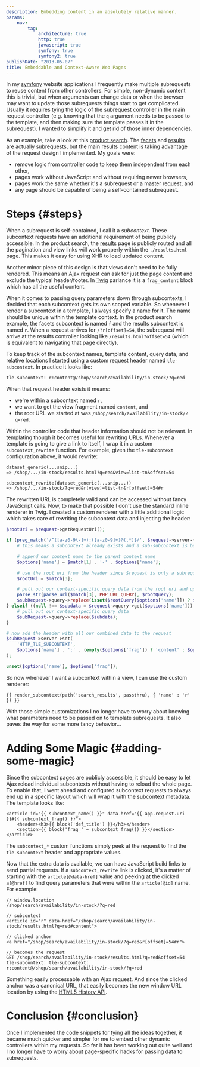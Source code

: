 ```yaml
---
description: Embedding content in an absolutely relative manner.
params:
    nav:
        tag:
            architecture: true
            http: true
            javascript: true
            symfony: true
            symfony2: true
publishDate: "2013-05-07"
title: Embeddable and Context-Aware Web Pages
---
```


In my [symfony][5] website applications I frequently make multiple subrequests to reuse content from other controllers.
For simple, non-dynamic content this is trivial, but when arguments can change data or when the browser may want to
update those subrequests things start to get complicated. Usually it requires tying the logic of the subrequest
controller in the main request controller (e.g. knowing that the `q` argument needs to be passed to the template, and
then making sure the template passes it in the subrequest). I wanted to simplify it and get rid of those inner
dependencies.

As an example, take a look at this [product search][1]. The [facets][2] and [results][3] are actually subrequests, but
the main results content is taking advantage of the request design I implemented. My goals were:

 * remove logic from controller code to keep them independent from each other,
 * pages work without JavaScript and without requiring newer browsers,
 * pages work the same whether it's a subrequest or a master request, and
 * any page should be capable of being a self-contained subrequest.


# Steps {#steps}

When a subrequest is self-contained, I call it a *subcontext*. These subcontext requests have an additional requirement
of being publicly accessible. In the product search, the [results][3] page is publicly routed and all the pagination and
view links will work properly within the `./results.html` page. This makes it easy for using XHR to load updated
content.

Another minor piece of this design is that views don't need to be fully rendered. This means an Ajax request can ask for
just the page content and exclude the typical header/footer. In [Twig][4] parlance it is a `frag_content` block which
has all the useful content.

When it comes to passing query parameters down through subcontexts, I decided that each subcontext gets its own scoped
variable. So whenever I render a subcontext in a template, I always specify a name for it. The name should be unique
within the template context. In the product search example, the facets subcontext is named `f` and the results
subcontext is named `r`. When a request arrives for `/?r[offset]=54`, the subrequest will arrive at the results
controller looking like `/results.html?offset=54` (which is equivalent to navigating that page directly).

To keep track of the subcontext names, template content, query data, and relative locations I started using a custom
request header named `tle-subcontext`. In practice it looks like:

```
tle-subcontext: r:content@/shop/search/availability/in-stock/?q=red
```

When that request header exists it means:

 * we're within a subcontext named `r`,
 * we want to get the view fragment named `content`, and
 * the root URL we started at was `/shop/search/availability/in-stock/?q=red`.

Within the controller code that header information should not be relevant. In templating though it becomes useful for
rewriting URLs. Whenever a template is going to give a link to itself, I wrap it in a custom `subcontext_rewrite`
function. For example, given the `tle-subcontext` configuration above, it would rewrite:

```
dataset_generic(...snip...)
=> /shop/.../in-stock/results.html?q=red&view=list-tn&offset=54

subcontext_rewrite(dataset_generic(...snip...))
=> /shop/.../in-stock/?q=red&r[view]=list-tn&r[offset]=54#r
```

The rewritten URL is completely valid and can be accessed without fancy JavaScript calls. Now, to make that possible I
don't use the standard inline renderer in Twig. I created a custom renderer with a little additional logic which takes
care of rewriting the subcontext data and injecting the header:

```php
$rootUri = $request->getRequestUri();

if (preg_match('/^([a-z0-9\-]+):([a-z0-9]+)@(.*)$/', $request->server->get('HTTP_TLE_SUBCONTEXT'), $match)) {
    # this means a subcontext already exists and a sub-subcontext is being created

    # append our context name to the parent context name
    $options['name'] = $match[1] . '-' . $options['name'];

    # use the root uri from the header since $request is only a subrequest
    $rootUri = $match[3];

    # pull out our context-specific query data from the root uri and update our request
    parse_str(parse_url($match[3], PHP_URL_QUERY), $rootQuery);
    $subRequest->query->replace(isset($rootQuery[$options['name']]) ? $rootQuery[$options['name']] : array());
} elseif ((null !== $subdata = $request->query->get($options['name'])) && (is_array($subdata))) {
    # pull out our context-specific query data
    $subRequest->query->replace($subdata);
}

# now add the header with all our combined data to the request
$subRequest->server->set(
    'HTTP_TLE_SUBCONTEXT',
    $options['name'] . ':' . (empty($options['frag']) ? 'content' : $options['frag']) . '@' . $rootUri
);

unset($options['name'], $options['frag']);
```

So now whenever I want a subcontext within a view, I can use the custom renderer:

```twig
{{ render_subcontext(path('search_results', passthru), { 'name' : 'r' }) }}
```

With those simple customizations I no longer have to worry about knowing what parameters need to be passed on to
template subrequests. It also paves the way for some more fancy behavior...


# Adding Some Magic {#adding-some-magic}

Since the subcontext pages are publicly accessible, it should be easy to let Ajax reload individual subcontexts without
having to reload the whole page. To enable that, I went ahead and configured subcontext requests to always end up in a
specific layout which will wrap it with the subcontext metadata. The template looks like:

```twig
<article id="{{ subcontext_name() }}" data-href="{{ app.request.uri }}#{{ subcontext_frag() }}">
    <header><h3>{{ block('def_title') }}</h3></header>
    <section>{{ block('frag_' ~ subcontext_frag()) }}</section>
</article>
```

The `subcontext_*` custom functions simply peek at the request to find the `tle-subcontext` header and appropriate
values.

Now that the extra data is available, we can have JavaScript build links to send partial requests. If a
`subcontext_rewrite` link is clicked, it's a matter of starting with the `article[@data-href]` value and peeking at the
clicked `a[@href]` to find query parameters that were within the `article[@id]` name. For example:

```
// window.location
/shop/search/availability/in-stock/?q=red

// subcontext
<article id="r" data-href="/shop/search/availability/in-stock/results.html?q=red#content">

// clicked anchor
<a href="/shop/search/availability/in-stock/?q=red&r[offset]=54#r">

// becomes the request
GET /shop/search/availability/in-stock/results.html?q=red&offset=54
tle-subcontext: tle-subcontext: r:content@/shop/search/availability/in-stock/?q=red
```

Something easily processable with an Ajax request. And since the clicked anchor was a canonical URL, that easily becomes
the new window URL location by using the [HTML5 History API][6].


# Conclusion {#conclusion}

Once I implemented the code snippets for tying all the ideas together, it became much quicker and simpler for me to
embed other dynamic controllers within my requests. So far it has been working out quite well and I no longer have to
worry about page-specific hacks for passing data to subrequests.


 [1]: http://www.theloopyewe.com/shop/search/availability/in-stock/?q=red
 [2]: http://www.theloopyewe.com/shop/search/availability/in-stock/facets.html?q=red
 [3]: http://www.theloopyewe.com/shop/search/availability/in-stock/results.html?q=red
 [4]: http://twig.sensiolabs.org/
 [5]: http://symfony.com/
 [6]: http://diveintohtml5.info/history.html
